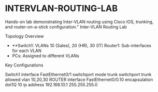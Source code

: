 # INTERVLAN-ROUTING-LAB
Hands-on lab demonstrating Inter-VLAN routing using Cisco IOS, trunking, and router-on-a-stick configuration.”
 Inter-VLAN Routing Lab

 Topology Overview
- **Switch1: VLANs 10 (Sales), 20 (HR), 30 (IT)
  Router1: Sub-interfaces for each VLAN
- PCs: Assigned to different VLANs

 Key Configurations

Switch1
interface FastEthernet0/1
 switchport mode trunk
 switchport trunk allowed vlan 10,20,30
 ROUTER
 interface FastEthernet0/0.10
 encapsulation dot1Q 10
 ip address 192.168.10.1 255.255.255.0
 
